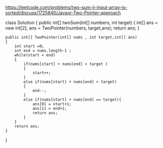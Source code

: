 https://leetcode.com/problems/two-sum-ii-input-array-is-sorted/discuss/1725840/Javaor-Two-Pointer-approach

class Solution {
    public int[] twoSum(int[] numbers, int target) {
        int[] ans = new int[2];
         ans = TwoPointer(numbers, target,ans);
        return ans;
    }
    
    public int[] TwoPointer(int[] nums , int target,int[] ans)
    {
        int start =0;
        int end = nums.length-1 ;
        while(start < end)
        {
            if(nums[start] + nums[end] < target )
            {
                start++;
            }
            else if(nums[start] + nums[end] > target)
            {
                end--;
            }
            else if(nums[start] + nums[end] == target){
                ans[0] = start+1;
                ans[1] = end+1;
                return ans;
            }
        }
        return ans;
    }
}


